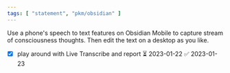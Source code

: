 ```yaml
---
tags: [ "statement", "pkm/obsidian" ]
---
```


 Use a phone's speech to text features on Obsidian Mobile to capture stream of consciousness thoughts. Then edit the text on a desktop as you like.
 
- [x] play around with Live Transcribe and report ⏳ 2023-01-22 ✅ 2023-01-23
